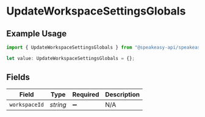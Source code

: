 # UpdateWorkspaceSettingsGlobals

## Example Usage

```typescript
import { UpdateWorkspaceSettingsGlobals } from "@speakeasy-api/speakeasy-client-sdk-typescript/sdk/models/operations";

let value: UpdateWorkspaceSettingsGlobals = {};
```

## Fields

| Field              | Type               | Required           | Description        |
| ------------------ | ------------------ | ------------------ | ------------------ |
| `workspaceId`      | *string*           | :heavy_minus_sign: | N/A                |